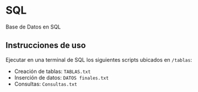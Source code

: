 # SQL
Base de Datos en SQL

## Instrucciones de uso
Ejecutar en una terminal de SQL los siguientes scripts ubicados en ```/tablas```:

* Creación de tablas: ```TABLAS.txt```
* Inserción de datos: ```DATOS finales.txt```
* Consultas: ```Consultas.txt```
